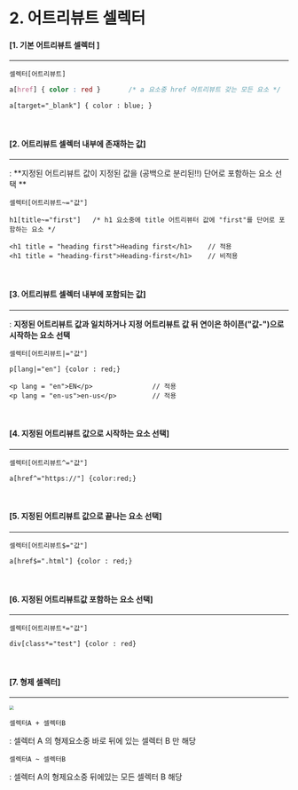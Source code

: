 # 2. 어트리뷰트 셀렉터

#### [1. 기본 어트리뷰트 셀렉터 ]

----

```
셀렉터[어트리뷰트]
```

```css
a[href] { color : red }       /* a 요소중 href 어트리뷰트 갖는 모든 요소 */
```

```
a[target="_blank"] { color : blue; }
```

<br>

#### [2. 어트리뷰트 셀렉터 내부에 존재하는 값]

----

: **지정된 어트리뷰트 값이 지정된 값을 (공백으로 분리된!!) 단어로 포함하는 요소 선택 **

```
셀렉터[어트리뷰트~="값"] 
```

```
h1[title~="first"]   /* h1 요소중에 title 어트리뷰터 값에 "first"를 단어로 포함하는 요소 */

<h1 title = "heading first">Heading first</h1>    // 적용
<h1 title = "heading-first">Heading-first</h1>    // 비적용
```

<br>

#### [3. 어트리뷰트 셀렉터 내부에 포함되는 값]

---

: **지정된 어트리뷰트 값과 일치하거나 지정 어트리뷰트 값 뒤 연이은 하이픈("값-")으로 시작하는 요소 선택**

```
셀렉터[어트리뷰트|="값"]
```

```
p[lang|="en"] {color : red;}

<p lang = "en">EN</p>               // 적용
<p lang = "en-us">en-us</p>         // 적용
```

<br>

#### [4. 지정된 어트리뷰트 값으로 시작하는 요소 선택]

----

```
셀렉터[어트리뷰트^="값"]
```

```
a[href^="https://"] {color:red;}
```

<br>

#### [5. 지정된 어트리뷰트 값으로 끝나는 요소 선택]

----

```
셀렉터[어트리뷰트$="값"]
```

```
a[href$=".html"] {color : red;}
```

<br>

#### [6. 지정된 어트리뷰트값 포함하는 요소 선택]

---

```
셀렉터[어트리뷰트*="값"]
```

```
div[class*="test"] {color : red}
```

<br>

#### [7. 형제 셀렉터]

----

<img src="https://poiemaweb.com/img/Sibling_Combinator.png" style="zoom:50%;" />

```
셀렉터A + 셀렉터B
```

: 셀렉터 A 의 형제요소중 바로 뒤에 있는 셀렉터 B 만 해당

```
셀렉터A ~ 셀렉터B
```

: 셀렉터 A의 형제요소중 뒤에있는 모든 셀렉터 B 해당